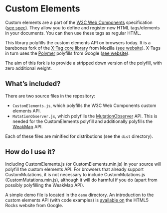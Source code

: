 # Custom Elements #

Custom elements are a part of the [W3C Web Components](http://w3c.github.io/webcomponents/explainer/) specification ([see spec](http://w3c.github.io/webcomponents/spec/custom/)). They allow you to define and register new HTML tags/elements in your documents. You can then use these tags as regular HTML.

This library polyfills the custom elements API on browsers today. It is a barebones fork of the [X-Tag core library](https://github.com/x-tag/core) from Mozilla ([see website](http://x-tags.org/)). X-Tags in turn uses the [Polymer](https://github.com/Polymer/polymer) polyfills from Google ([see website](http://www.polymer-project.org/)).

The aim of this fork is to provide a stripped down version of the polyfill, with zero additional weight.

## What’s included? ##

There are two source files in the repository:

- `CustomElements.js`, which polyfills the W3C Web Components custom elements API.
- `MutationObserver.js`, which polyfills the [MutationObserver](https://developer.mozilla.org/en/docs/Web/API/MutationObserver) API. This is needed for the CustomElements polyfill and additionally polyfills the [WeakMap](https://developer.mozilla.org/en-US/docs/Web/JavaScript/Reference/Global_Objects/WeakMap) API.

Each of these files are minified for distributions (see the `dist` directory).

## How do I use it? ##

Including CustomElements.js (or CustomElements.min.js) in your source will polyfill the custom elements API. For browsers that already support CustomMutations, it is not necessary to include CustomMutations.js (CustomMutations.min.js), although it will do harmful if you do (apart from possibly polyfilling the WeakMap API).

A simple demo file is located in the `demo` directory. An introduction to the custom elements API (with code examples) is [available on](http://www.html5rocks.com/en/tutorials/webcomponents/customelements/) the HTML5 Rocks website from Google.